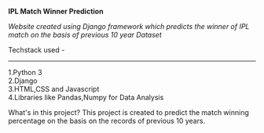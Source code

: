 <strong> IPL Match Winner Prediction </strong>

<i>Website created using Django framework which predicts the winner of IPL match on the basis of previous 10 year Dataset</i>

Techstack used - <hr>
1.Python 3 <br>
2.Django <br>
3.HTML,CSS and Javascript <br> 
4.Libraries like Pandas,Numpy for Data Analysis 

What's in this project? 
This project is created to predict the match winning percentage on the basis on the records of previous 10 years. 





